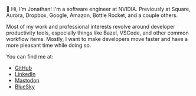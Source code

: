 👋 Hi, I’m Jonathan! I'm a software engineer at NVIDIA. Previously at Square, Aurora, Dropbox,
Google, Amazon, Bottle Rocket, and a couple others.

Most of my work and professional interests revolve around developer productivity tools, 
especially things like Bazel, VSCode, and other common workflow items. Mostly, I want
to make developers move faster and have a more pleasant time while doing so.

You can find me at:
* [GitHub](https://www.github.com/dierksen)
* [LinkedIn](https://www.linkedin.com/in/jonathandierksen/)
* <a rel="me" href="https://hachyderm.io/@dierksen">Mastodon</a>
* [BlueSky](https://bsky.app/profile/dierksen.net)

